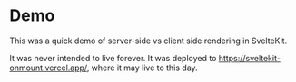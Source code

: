 # Demo

This was a quick demo of server-side vs client side rendering in SvelteKit.

It was never intended to live forever. It was deployed to https://sveltekit-onmount.vercel.app/, where it may live to this day.
